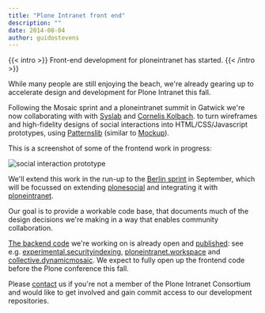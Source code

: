 ```yaml
---
title: "Plone Intranet front end"
description: ""
date: 2014-08-04
author: guidostevens
---
```


{{< intro >}}
Front-end development for ploneintranet has started.
{{< /intro >}}

While many people are still enjoying the beach, we're already gearing up to accelerate design and development
for Plone Intranet this fall.

Following the Mosaic sprint and a ploneintranet summit in Gatwick we're now
collaborating with with [Syslab](http://syslab.com) and [Cornelis Kolbach](http://cornae.com).
to turn wireframes and high-fidelity designs of social interactions
into HTML/CSS/Javascript prototypes,
using [Patternslib](http://patternslib.com) (similar to [Mockup](http://plone.github.io/mockup/dev/)).

This is a screenshot of some of the frontend work in progress:

![social interaction prototype](/img/socialwidget_20140731_2.png)

We'll extend this work in the run-up to the [Berlin sprint](http://www.coactivate.org/projects/berlin-plone-sprint-2014/project-home) in September,
which will be focussed on extending [plonesocial](https://github.com/cosent/plonesocial.suite) and integrating it with [ploneintranet](https://github.com/ploneintranet).

Our goal is to provide a workable code base, that documents much of the design
decisions we're making in a way that enables community collaboration.

[The backend code](https://github.com/ploneintranet) we're working on is already open and [published](http://www.netsight.co.uk/blog/plone-intranet-development-sprint-update-july-2014):
see e.g. [experimental.securityindexing](http://www.netsight.co.uk/blog/optimising-local-role-security-reindexing-in-plone/), [ploneintranet.workspace](https://github.com/ploneintranet/ploneintranet.workspace) and [collective.dynamicmosaic](https://github.com/collective/collective.dynamicmosaic).
We expect to fully open up the frontend code before the Plone conference this fall.

Please [contact](/contact/) us if you're not a member of the Plone Intranet Consortium and would like
to get involved and gain commit access to our development repositories.
